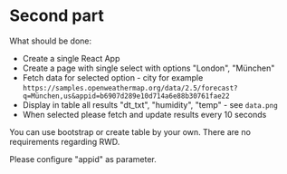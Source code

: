 Second part
==========

What should be done:

- Create a single React App
- Create a page with single select with options "London", "München"
- Fetch data for selected option - city for example `https://samples.openweathermap.org/data/2.5/forecast?q=München,us&appid=b6907d289e10d714a6e88b30761fae22`
- Display in table all results "dt_txt", "humidity", "temp" - see `data.png`
- When selected please fetch and update results every 10 seconds

You can use bootstrap or create table by your own. There are no requirements regarding RWD.

Please configure "appid" as parameter.


